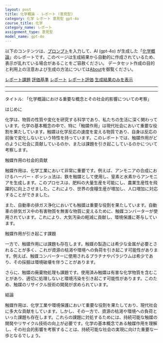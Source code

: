 ```yaml
---
layout: post
title: 化学概論 - レポート (意見型)
category: 化学 レポート 意見型 gpt-4o
course_title: 化学
category_name: レポート
assignment_type: 意見型
model_name: gpt-4o
---
```


以下のコンテンツは、[プロンプト](https://github.com/takedatoshiyuki/synthetic_assignments/tree/main/generated/化学/gpt-4o/prompt_レポート-意見型.md)を入力して、AI (gpt-4o) が生成した「[化学概論](/contents/化学/)」のレポートです。このページは生成結果から自動的に作成されているため、表示が乱れている場合があることをご容赦ください。
データセット作成の目的と利用上の注意および生成の方法については[About](/About)を御覧ください。

[レポート課題](../レポート課題-意見型)
[評価基準](../評価基準-意見型)
[レポート](../レポート-意見型)
[レポート評価](../レポート評価-意見型)
[生成結果のみを表示](https://github.com/takedatoshiyuki/synthetic_assignments/tree/main/generated/化学/gpt-4o/レポート-意見型.md)
  

***
***
  
タイトル: 「化学概論における重要な概念とその社会的影響についての考察」

はじめに

化学は、物質の性質や変化を研究する科学であり、私たちの生活に深く関わっています。化学の基本概念の中で、特に「触媒作用」は現代社会において重要な役割を果たしています。触媒は化学反応の速度を変える物質であり、自身は反応の前後で変化しないという特性を持っています。このレポートでは、触媒作用がどのように社会に貢献しているのか、または課題を引き起こしているのかについて考察します。

触媒作用の社会的貢献

触媒作用は、化学工業において非常に重要です。例えば、アンモニアの合成におけるハーバー・ボッシュ法は、鉄を触媒として使用し、窒素と水素からアンモニアを生成します。このプロセスは、肥料の大量生産を可能にし、農業生産性を飛躍的に向上させました。これにより、世界の食糧生産が増加し、人口増加に対応することができました。

また、自動車の排ガス浄化においても触媒は重要な役割を果たしています。自動車の排気ガス中の有害物質を無害な物質に変えるために、触媒コンバーターが使用されています。これにより、大気汚染の軽減に貢献し、環境保護に寄与しています。

触媒作用が引き起こす課題

一方で、触媒作用には課題も存在します。触媒の製造には希少な金属が必要とされることが多く、これが資源の枯渇や環境への負荷を引き起こす可能性があります。例えば、触媒コンバーターに使用されるプラチナやパラジウムは希少であり、その採掘は環境破壊を伴うことがあります。

さらに、触媒の廃棄物処理も課題です。使用済み触媒は有害な化学物質を含むことがあり、適切に処理しないと環境汚染を引き起こす可能性があります。このため、触媒のリサイクル技術の開発が求められています。

結論

触媒作用は、化学工業や環境保護において重要な役割を果たしており、現代社会に多大な貢献をしています。しかし、その一方で、資源の枯渇や環境への負荷といった課題も存在します。これらの課題に対処するためには、持続可能な触媒の開発やリサイクル技術の向上が必要です。化学の基本概念である触媒作用を理解し、その社会的影響を考察することは、持続可能な社会の実現に向けた重要な一歩となるでしょう。
